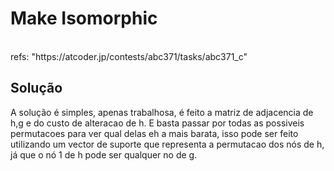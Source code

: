 # Make Isomorphic

<br>
refs: "https://atcoder.jp/contests/abc371/tasks/abc371_c"


<br>

## Solução
A solução é simples, apenas trabalhosa, é feito a matriz de adjacencia de h,g e do custo de alteracao de h.
E basta passar por todas as possiveis permutacoes para ver qual delas eh a mais barata, isso pode
ser feito utilizando um vector de suporte que representa a permutacao dos nós de h, já que o nó
1 de h pode ser qualquer no de g.

